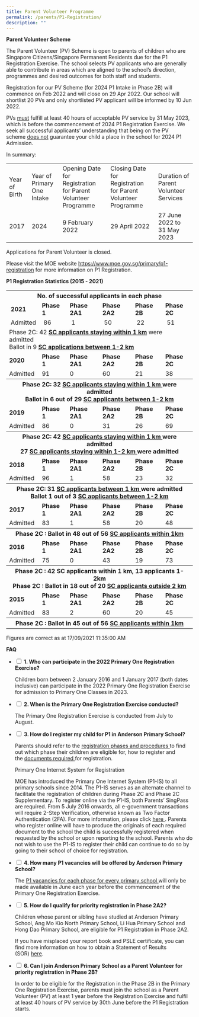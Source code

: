 ```yaml
---
title: Parent Volunteer Programme
permalink: /parents/P1-Registration/
description: ""
---
```


<p><strong>Parent Volunteer Scheme</strong></p>
<p>The Parent Volunteer (PV) Scheme is open to&nbsp;parents of children who are Singapore Citizens/Singapore Permanent Residents&nbsp;due for the P1 Registration Exercise.&nbsp;The school selects PV applicants who are generally able to contribute in areas which are aligned to the school&rsquo;s direction, programmes and desired outcomes for both staff and students.</p>
<p>Registration for our PV Scheme (for 2024 P1 Intake in Phase 2B) will commence on Feb 2022 and will close on 29 Apr 2022. Our school will shortlist 20 PVs and only shortlisted PV applicant will be informed by 10 Jun 2022. </p>
<p>PVs&nbsp;<u>must</u>&nbsp;fulfill at least 40 hours of acceptable PV service by 31 May 2023, which is before the commencement of 2024 P1 Registration Exercise. We seek all successful applicants&rsquo; understanding that being on the PV scheme&nbsp;<u>does not</u>&nbsp;guarantee your child a place in the school for 2024 P1 Admission.</p>
<p>In summary:</p>
<table width="100%">
<tbody>
<tr>
<td>Year of Birth</td>
<td>Year of Primary One Intake</td>
<td>Opening Date for Registration for Parent Volunteer Programme</td>
<td>Closing Date for Registration for Parent Volunteer Programme</td>
<td>Duration of Parent Volunteer Services</td>
</tr>
<tr>
<td>2017</td>
<td>2024</td>
<td>9 February 2022</td>
<td>29 April 2022</td>
<td>27 June 2022 to<br />31 May 2023</td>
</tr>
</tbody>
</table>
<p>Applications for Parent Volunteer is closed.&nbsp;</p>
<p>Please visit the MOE website&nbsp;<a href="https://www.moe.gov.sg/primary/p1-registration">https://www.moe.gov.sg/primary/p1-registration</a>&nbsp;for more information on P1 Registration.</p>
<p><strong>P1 Registration Statistics (2015 - 2021)</strong></p>
<table width="200">
<tbody>
<tr>
<th colspan="7">No. of successful applicants in each phase</th>
</tr>
<tr>
<td>&nbsp;<strong>2021</strong></td>
<td><strong>Phase 1</strong>&nbsp;</td>
<td><strong>Phase 2A1</strong></td>
<td><strong>Phase 2A2</strong>&nbsp;</td>
<td><strong>Phase 2B</strong>&nbsp;</td>
<td><strong>Phase 2C</strong>&nbsp;</td>
</tr>
<tr>
<td>&nbsp;Admitted</td>
<td>&nbsp;86</td>
<td>&nbsp;1</td>
<td>&nbsp;50</td>
<td>&nbsp;22</td>
<td>&nbsp;51</td>
</tr>
<tr>
<td colspan="6"> Phase 2C: 42&nbsp;<strong><u>SC applicants staying within 1 km</u></strong>&nbsp;were admitted&nbsp;<br />Ballot in 9&nbsp;<strong><u>SC applications between 1-2 km</u></strong></td>
</tr>
<tr>
<td><strong>2020</strong></td>
<td><strong>Phase 1</strong></td>
<td><strong>Phase 2A1&nbsp;</strong></td>
<td><strong>Phase 2A2&nbsp;</strong></td>
<td><strong>Phase 2B&nbsp;</strong></td>
<td><strong>Phase 2C&nbsp;</strong></td>
</tr>
<tr>
<td>Admitted</td>
<td>91</td>
<td>0</td>
<td>60</td>
<td>21</td>
<td>38</td>
</tr>
<tr>
<th colspan="7">Phase 2C: 32&nbsp;<u>SC applicants staying within 1 km&nbsp;</u>were admitted<br />Ballot in 6 out of 29 <u>SC applicants between 1-2 km</u></th>
</tr>
<tr>
<td><strong>2019</strong></td>
<td><strong>Phase 1</strong></td>
<td><strong>Phase 2A1&nbsp;</strong></td>
<td><strong>Phase 2A2&nbsp;</strong></td>
<td><strong>Phase 2B&nbsp;</strong></td>
<td><strong>Phase 2C&nbsp;</strong></td>
</tr>
<tr>
<td>Admitted</td>
<td>86</td>
<td>0</td>
<td>31</td>
<td>26</td>
<td>69</td>
</tr>
<tr>
<th colspan="7">Phase 2C: 42&nbsp;<u>SC applicants staying within 1 km&nbsp;</u>were admitted<br />27&nbsp;<u>SC applicants staying within 1-2 km&nbsp;</u>were admitted</th>
</tr>
<tr>
<td><strong>2018</strong></td>
<td><strong>Phase 1</strong></td>
<td><strong>Phase 2A1&nbsp;</strong></td>
<td><strong>Phase 2A2&nbsp;</strong></td>
<td><strong>Phase 2B&nbsp;</strong></td>
<td><strong>Phase 2C&nbsp;</strong></td>
</tr>
<tr>
<td>Admitted</td>
<td>96</td>
<td>1</td>
<td>58</td>
<td>23</td>
<td>32</td>
</tr>
<tr>
<th colspan="7">Phase 2C: 31 <u>SC applicants between 1 km&nbsp;</u>were admitted<br />Ballot 1 out of 3&nbsp;<u>SC applicants between 1-2 km</u></th>
</tr>
<tr>
<td><strong>2017</strong></td>
<td><strong>Phase 1</strong></td>
<td><strong>Phase 2A1&nbsp;</strong></td>
<td><strong>Phase 2A2&nbsp;</strong></td>
<td><strong>Phase 2B&nbsp;</strong></td>
<td><strong>Phase 2C&nbsp;</strong></td>
</tr>
<tr>
<td>Admitted</td>
<td>83</td>
<td>1</td>
<td>58</td>
<td>20</td>
<td>48</td>
</tr>
<tr>
<th colspan="7">Phase 2C : Ballot in 48 out of 56 <u>SC applicants within 1km</u><u><br /></u></th>
</tr>
<tr>
<td><strong>2016</strong></td>
<td><strong>Phase 1</strong></td>
<td><strong>Phase 2A1&nbsp;</strong></td>
<td><strong>Phase 2A2&nbsp;</strong></td>
<td><strong>Phase 2B&nbsp;</strong></td>
<td><strong>Phase 2C&nbsp;</strong></td>
</tr>
<tr>
<td>Admitted</td>
<td>75</td>
<td>0</td>
<td>43</td>
<td>19</td>
<td>73</td>
</tr>
<tr>
<th colspan="7">Phase 2C : 42 SC applicants within 1 km, 13 applicants 1- 2km<br />Phase 2C : Ballot in 18 out of 20 <u>SC applicants outside 2 km</u></th>
</tr>
<tr>
<td><strong>2015</strong></td>
<td><strong>Phase 1</strong></td>
<td><strong>Phase 2A1&nbsp;</strong></td>
<td><strong>Phase 2A2&nbsp;</strong></td>
<td><strong>Phase 2B&nbsp;</strong></td>
<td><strong>Phase 2C&nbsp;</strong></td>
</tr>
<tr>
<td>Admitted</td>
<td>83</td>
<td>2</td>
<td>60</td>
<td>20</td>
<td>45</td>
</tr>
<tr>
<th colspan="7">Phase 2C : Ballot in 45 out of 56 <u>SC applicants within 1km</u></th>
</tr>
</tbody>
</table>
<p>Figures are correct as at 17/09/2021 11:35:00 AM</p>

**FAQ**
 <ul class="jekyllcodex_accordion">
 <li>
    <input type="checkbox" id="accordion1">
    <label for="accordion1"><strong>1. Who can participate in the 2022 Primary One Registration Exercise?</strong></label>
    <div>
      <p>
       Children born between 2 January 2016 and 1 January 2017 (both dates inclusive) can participate in the 2022 Primary One Registration Exercise for admission to Primary One Classes in 2023.
      </p>
    </div>
  </li>
  <li>
    <input type="checkbox" id="accordion2">
    <label for="accordion2"><strong>2. When is the Primary One Registration Exercise conducted?</strong></label>
    <div>
      <p>
	The Primary One Registration Exercise is conducted from July to August.
      </p>
    </div>
  </li>
  <li>
    <input type="checkbox" id="accordion3">
    <label for="accordion3"><strong>3. How do I register my child for P1 in Anderson Primary School?</strong></label>
    <div>
      <p>
<p>Parents should refer to the&nbsp;<a href="https://www.moe.gov.sg/primary/p1-registration/registration-phases-key-dates" target="_blank" rel="noopener">registration phases and procedures&nbsp;</a>to find out which phase their children are eligible for, how to register and the&nbsp;<a href="https://www.moe.gov.sg/primary/p1-registration/how-to-register" target="_blank" rel="noopener">documents required&nbsp;</a>for registration.&nbsp;</p>
<p>Primary One Internet System for Registration&nbsp;</p>

<p>MOE has introduced the Primary One Internet System (P1-IS) to all primary schools since 2014. The P1-IS serves as an alternate channel to facilitate the registration of children during Phase 2C and Phase 2C Supplementary. To register online via the P1-IS, both Parents&rsquo; SingPass are required. From 5 July 2016 onwards, all e-government transactions will require 2-Step Verification, otherwise known as Two Factor Authentication (2FA). For more information, please click&nbsp;<a href="https://www.ifaq.gov.sg/SINGPASS/apps/fcd_faqmain.aspx?TOPIC=9374#TOPIC_9374" target="_blank" rel="noopener">here&nbsp;</a>. Parents who register online will have to produce the originals of each required document to the school the child is successfully registered when requested by the school or upon reporting to the school. Parents who do not wish to use the P1-IS to register their child can continue to do so by going to their school of choice for registration.</p>
      </p>
    </div>
  </li>
 <li>
    <input type="checkbox" id="accordion4">
    <label for="accordion4"><strong>4. How many P1 vacancies will be offered by Anderson Primary School?</strong></label>
    <div>
      <p>
       <p>The&nbsp;<a href="https://www.moe.gov.sg/education/admissions/primary-one-registration/vacancies/" target="_blank" rel="noopener">P1 vacancies for each phase for every primary school&nbsp;</a>will only be made available in June each year before the commencement of the Primary One Registration Exercise.</p>
      </p>
    </div>
  </li>
 <li>
    <input type="checkbox" id="accordion5">
    <label for="accordion5"><strong>5. How do I qualify for priority registration in Phase 2A2?</strong></label>
    <div>
      <p>
       <p>Children whose parent or sibling have studied at Anderson Primary School, Ang Mo Kio North Primary School, Li Hua Primary School and Hong Dao Primary School, are eligible for P1 Registration in Phase 2A2.</p>
<p><span class="">If you have misplaced your report book and PSLE certificate, you can find more information on how to obtain a Statement of Results (SOR)&nbsp;</span><span class=""><a class="" href="https://www.seab.gov.sg/home/services/purchase-of-statements-of-results" target="_blank" rel="noopener">here</a></span><span class="">.</span>&nbsp;</p>
      </p>
    </div>
  </li>
<li>
    <input type="checkbox" id="accordion6">
    <label for="accordion6"><strong>6. Can I join Anderson Primary School as a Parent Volunteer for priority registration in Phase 2B?</strong></label>
    <div>
      <p>
       In order to be eligible for the Registration in the Phase 2B in the Primary One Registration Exercise, parents must join the school as a Parent Volunteer (PV) at least 1 year before the Registration Exercise and fulfil at least 40 hours of PV service by 30th June before the P1 Registration starts.&nbsp;
      </p>
    </div>
  </li>
	</ul>